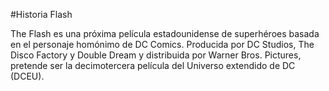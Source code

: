 #Historia Flash

The Flash es una próxima película estadounidense de superhéroes basada en el personaje homónimo de DC Comics. Producida por DC Studios, The Disco Factory y Double Dream y distribuida por Warner Bros. Pictures, pretende ser la decimotercera película del Universo extendido de DC (DCEU).
